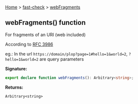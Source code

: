 [Home](/) &gt; [fast-check](../fast-check.md) &gt; [webFragments](webFragments_1.md)

## webFragments() function

For fragments of an URI (web included)

According to [RFC 3986](https://www.ietf.org/rfc/rfc3986.txt)

eg.: In the url `https://domain/plop?page=1#hello=1&world=2`<!-- -->, `?hello=1&world=2` are query parameters

<b>Signature:</b>

```typescript
export declare function webFragments(): Arbitrary<string>;
```
<b>Returns:</b>

`Arbitrary<string>`

